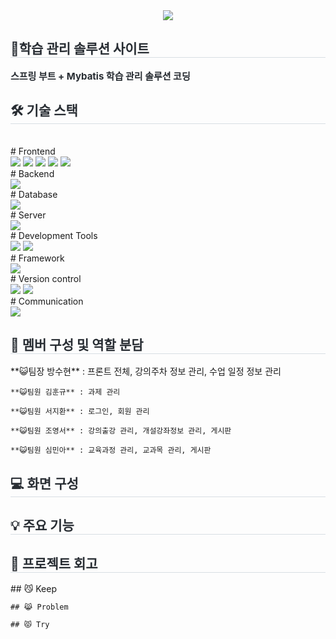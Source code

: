 <div align= "center">
    <img src="https://capsule-render.vercel.app/api?type=waving&color=0:b8cfff,100:61ff73&height=120&text=&animation=&fontColor=000000&fontSize=70" />
</div>
<div style="text-align: left;"> 
    <h2 style="border-bottom: 1px solid #d8dee4; color: #282d33;"> 📕학습 관리 솔루션 사이트 </h2>  
    <div style="font-weight: 700; font-size: 15px; text-align: left; color: #282d33;"> 스프링 부트 + Mybatis 학습 관리 솔루션 코딩 </div> 
</div>
<div style="text-align: left;">
    <h2 style="border-bottom: 1px solid #d8dee4; color: #282d33;"> 🛠️ 기술 스택 </h2> <br>
    <div style="margin: ; text-align: left;" "text-align: left;">
        # Frontend<br>
        <img src="https://img.shields.io/badge/html5-E34F26?style=for-the-badge&logo=html5&logoColor=white">
        <img src="https://img.shields.io/badge/css-1572B6?style=for-the-badge&logo=css3&logoColor=white">
        <img src="https://img.shields.io/badge/javascript-F7DF1E?style=for-the-badge&logo=javascript&logoColor=black">
        <img src="https://img.shields.io/badge/jquery-0769AD?style=for-the-badge&logo=jquery&logoColor=white">
        <img src="https://img.shields.io/badge/Ajax-007396?style=for-the-badge&logo=Ajax&logoColor=white">
    </div>
    <div style="margin: ; text-align: left;" "text-align: left;">
        # Backend<br>
        <img src="https://img.shields.io/badge/Java-007396?style=for-the-badge&logo=Java&logoColor=white"> 
    </div>
    <div style="margin: ; text-align: left;" "text-align: left;">
        # Database<br>
        <img src="https://img.shields.io/badge/Oracle-F80000?style=for-the-badge&logo=Oracle&logoColor=white">
<!--           <img src="https://img.shields.io/badge/MariaDB-003545?style=for-the-badge&logo=MariaDB&logoColor=white"> -->
    </div>
    <div style="margin: ; text-align: left;" "text-align: left;">
        # Server<br>
        <img src="https://img.shields.io/badge/Apache Tomcat-F8DC75?style=for-the-badge&logo=Apache Tomcat&logoColor=black">
    </div>
    <div style="margin: ; text-align: left;" "text-align: left;">
        # Development Tools<br>
        <img src="https://img.shields.io/badge/intellijidea-000000?style=for-the-badge&logo=IntelliJ IDEA&logoColor=white">
        <img src="https://img.shields.io/badge/visualstudiocode-007ACC?style=for-the-badge&logo=Visual Studio Code&logoColor=white">
    </div>
    <div style="margin: ; text-align: left;" "text-align: left;">
        # Framework<br>
        <img src="https://img.shields.io/badge/Spring Boot-6DB33F?style=for-the-badge&logo=Spring Boot&logoColor=white">
<!--             <img src="https://img.shields.io/badge/bootstrap-7952B3?style=for-the-badge&logo=bootstrap&logoColor=white"> -->
    </div>
    <div style="margin: ; text-align: left;" "text-align: left;">
        # Version control<br>
        <img src="https://img.shields.io/badge/Git-F05032?style=for-the-badge&logo=Git&logoColor=white">
        <img src="https://img.shields.io/badge/Github-181717?style=for-the-badge&logo=Github&logoColor=white">
    </div>
    <div style="margin: ; text-align: left;" "text-align: left;">
        # Communication<br>
        <img src="https://img.shields.io/badge/Notion-000000?style=for-the-badge&logo=Notion&logoColor=white">
    </div>
</div>
<div style="text-align: left;"> 
    <h2 style="border-bottom: 1px solid #d8dee4; color: #282d33;"> 🔎 멤버 구성 및 역할 분담 </h2> 
    **😺팀장 방수현** : 프론트 전체, 강의주차 정보 관리, 수업 일정 정보 관리
    
    **😺팀원 김훈규** : 과제 관리
    
    **😺팀원 서지환** : 로그인, 회원 관리
    
    **😺팀원 조영서** : 강의출강 관리, 개설강좌정보 관리, 게시판
    
    **😺팀원 심민아** : 교육과정 관리, 교과목 관리, 게시판
</div>
<div style="text-align: left;"> 
    <h2 style="border-bottom: 1px solid #d8dee4; color: #282d33;"> 💻 화면 구성 </h2>

</div>
<div style="text-align: left;"> 
    <h2 style="border-bottom: 1px solid #d8dee4; color: #282d33;"> 💡 주요 기능 </h2>

</div>
<div style="text-align: left;"> 
    <h2 style="border-bottom: 1px solid #d8dee4; color: #282d33;"> 📗 프로젝트 회고 </h2>
    ## 😼 Keep

    ## 😹 Problem

    ## 😾 Try
</div>
